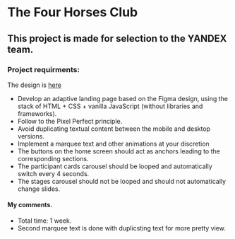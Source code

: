 # The Four Horses Club

## This project is made for selection to the YANDEX team.

### Project requirments:
The design is [here](https://www.figma.com/file/0xXfupPNU3aZxPqFbmhCKb/%D0%94%D0%B8%D0%B7%D0%B0%D0%B9%D0%BD-%D0%B4%D0%BB%D1%8F-%D0%B2%D0%B5%D1%80%D1%81%D1%82%D0%BA%D0%B8-%7C-%D0%A2%D0%B5%D1%81%D1%82%D0%BE%D0%B2%D1%8B%D0%B9-%D0%BB%D0%B5%D0%BD%D0%B4%D0%B8%D0%BD%D0%B3?type=design&node-id=0%3A1&mode=design&t=PiO6kFPDaTEWErgl-1) 
- Develop an adaptive landing page based on the Figma design, using the stack of HTML + CSS + vanilla JavaScript (without libraries and frameworks). 
- Follow to the Pixel Perfect principle.
-  Avoid duplicating textual content between the mobile and desktop versions. 
- Implement a marquee text and other animations at your discretion
- The buttons on the home screen should act as anchors leading to the corresponding sections. 
- The participant cards carousel should be looped and automatically switch every 4 seconds. 
- The stages carousel should not be looped and should not automatically change slides.

#### My comments.
- Total time: 1 week.
- Second marquee text is done with duplicsting text for more pretty view.
